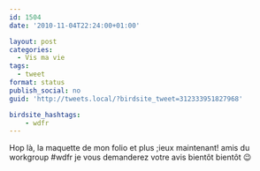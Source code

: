 ```yaml
---
id: 1504
date: '2010-11-04T22:24:00+01:00'

layout: post
categories:
  - Vis ma vie
tags:
  - tweet
format: status
publish_social: no
guid: 'http://tweets.local/?birdsite_tweet=312333951827968'

birdsite_hashtags:
    - wdfr
---
```


Hop là, la maquette de mon folio et plus ;ieux maintenant! amis du workgroup #wdfr je vous demanderez votre avis bientôt bientôt 😉